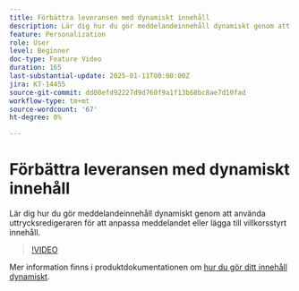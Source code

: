 ```yaml
---
title: Förbättra leveransen med dynamiskt innehåll
description: Lär dig hur du gör meddelandeinnehåll dynamiskt genom att använda uttrycksredigeraren för att anpassa meddelandet eller lägga till villkorsstyrt innehåll.
feature: Personalization
role: User
level: Beginner
doc-type: Feature Video
duration: 165
last-substantial-update: 2025-01-11T00:00:00Z
jira: KT-14455
source-git-commit: dd00efd92227d9d760f9a1f13b60bc8ae7d10fad
workflow-type: tm+mt
source-wordcount: '67'
ht-degree: 0%

---
```



# Förbättra leveransen med dynamiskt innehåll

Lär dig hur du gör meddelandeinnehåll dynamiskt genom att använda uttrycksredigeraren för att anpassa meddelandet eller lägga till villkorsstyrt innehåll.

>[!VIDEO](https://video.tv.adobe.com/v/3425795/?learn=on&enablevpops)

Mer information finns i produktdokumentationen om [hur du gör ditt innehåll dynamiskt](https://experienceleague.adobe.com/en/docs/campaign-web/v8/content/dynamic-content/gs-personalization).
